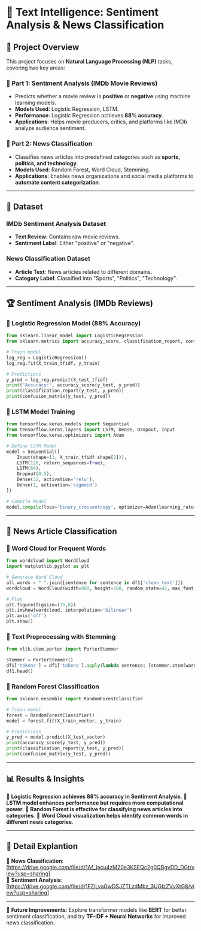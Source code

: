 # 📝 Text Intelligence: Sentiment Analysis & News Classification

## 📌 Project Overview  
This project focuses on **Natural Language Processing (NLP)** tasks, covering two key areas:

### 🔹 Part 1: Sentiment Analysis (IMDb Movie Reviews)  
- Predicts whether a movie review is **positive** or **negative** using machine learning models.
- **Models Used**: Logistic Regression, LSTM.
- **Performance**: Logistic Regression achieves **88% accuracy**.
- **Applications**: Helps movie producers, critics, and platforms like IMDb analyze audience sentiment.

### 🔹 Part 2: News Classification  
- Classifies news articles into predefined categories such as **sports, politics, and technology**.
- **Models Used**: Random Forest, Word Cloud, Stemming.
- **Applications**: Enables news organizations and social media platforms to **automate content categorization**.

---

## 📂 Dataset  
### **IMDb Sentiment Analysis Dataset**  
- **Text Review**: Contains raw movie reviews.
- **Sentiment Label**: Either "positive" or "negative".

### **News Classification Dataset**  
- **Article Text**: News articles related to different domains.
- **Category Label**: Classified into "Sports", "Politics", "Technology".

---

## 🏆 Sentiment Analysis (IMDb Reviews)  
### 🔹 Logistic Regression Model (88% Accuracy)  
```python
from sklearn.linear_model import LogisticRegression
from sklearn.metrics import accuracy_score, classification_report, confusion_matrix

# Train model
log_reg = LogisticRegression()
log_reg.fit(X_train_tfidf, y_train)

# Predictions
y_pred = log_reg.predict(X_test_tfidf)
print("Accuracy:", accuracy_score(y_test, y_pred))
print(classification_report(y_test, y_pred))
print(confusion_matrix(y_test, y_pred))
```

### 🔹 LSTM Model Training  
```python
from tensorflow.keras.models import Sequential
from tensorflow.keras.layers import LSTM, Dense, Dropout, Input
from tensorflow.keras.optimizers import Adam

# Define LSTM Model
model = Sequential([
    Input(shape=(1, X_train_tfidf.shape[2])),
    LSTM(128, return_sequences=True),
    LSTM(64),
    Dropout(0.5),
    Dense(32, activation='relu'),
    Dense(1, activation='sigmoid')
])

# Compile Model
model.compile(loss='binary_crossentropy', optimizer=Adam(learning_rate=0.001), metrics=['accuracy'])
```

---

## 📰 News Article Classification  
### 🔹 Word Cloud for Frequent Words  
```python
from wordcloud import WordCloud
import matplotlib.pyplot as plt

# Generate Word Cloud
all_words = " ".join([sentence for sentence in df1['clean_text']])
wordcloud = WordCloud(width=800, height=500, random_state=42, max_font_size=100).generate(all_words)

# Plot
plt.figure(figsize=(15,8))
plt.imshow(wordcloud, interpolation='bilinear')
plt.axis('off')
plt.show()
```

### 🔹 Text Preprocessing with Stemming  
```python
from nltk.stem.porter import PorterStemmer

stemmer = PorterStemmer()
df1['tokens'] = df1['tokens'].apply(lambda sentence: [stemmer.stem(word) for word in sentence])
df1.head()
```

### 🔹 Random Forest Classification  
```python
from sklearn.ensemble import RandomForestClassifier

# Train model
forest = RandomForestClassifier()
model = forest.fit(X_train_vector, y_train)

# Predictions
y_pred = model.predict(X_test_vector)
print(accuracy_score(y_test, y_pred))
print(classification_report(y_test, y_pred))
print(confusion_matrix(y_test, y_pred))
```

---

## 📊 Results & Insights  
🔹 **Logistic Regression achieves 88% accuracy in Sentiment Analysis**.
🔹 **LSTM model enhances performance but requires more computational power**.
🔹 **Random Forest is effective for classifying news articles into categories**.
🔹 **Word Cloud visualization helps identify common words in different news categories**.

---

## 📂 Detail Explantion
📌 **News Classification**: [https://drive.google.com/file/d/1Af_jacu4zM20e3KSEQc2g0QBgvDD_DGt/view?usp=sharing]  
📌 **Sentiment Analysis**: [https://drive.google.com/file/d/1FZjLvaGwDSJZTLzdMbz_3UGIzZVyXtG8/view?usp=sharing]  

---

🚀 **Future Improvements**: Explore transformer models like **BERT** for better sentiment classification, and try **TF-IDF + Neural Networks** for improved news classification.


